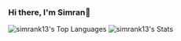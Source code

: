 ### Hi there, I'm Simran👋 

  ![simrank13's Top Languages](https://github-readme-stats.vercel.app/api/top-langs/?username=simrank13&theme=radical&show_icons=true&hide_border=false&layout=compact)
  ![simrank13's Stats](https://github-readme-stats.vercel.app/api?username=simrank13&theme=radical&show_icons=true&hide_border=false&count_private=true)







<!--
**simrank13/simrank13** is a ✨ _special_ ✨ repository because its `README.md` (this file) appears on your GitHub profile.

Here are some ideas to get you started:

- 🔭 I’m currently working on ...
- 🌱 I’m currently learning ...
- 👯 I’m looking to collaborate on ...
- 🤔 I’m looking for help with ...
- 💬 Ask me about ...
- 📫 How to reach me: ...
- 😄 Pronouns: ...
- ⚡ Fun fact: ...
-->

